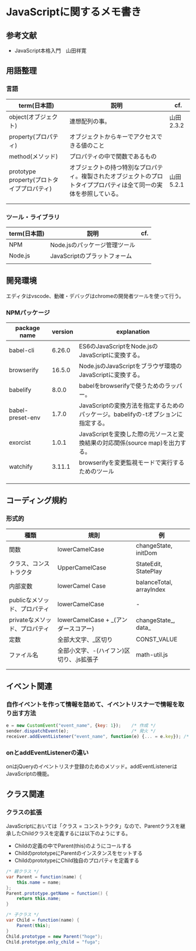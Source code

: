 # JavaScriptに関するメモ書き

## 参考文献

- JavaScript本格入門　山田祥寛

## 用語整理

### 言語

| term(日本語)                               | 説明                                                         | cf.       |
| ------------------------------------------ | ------------------------------------------------------------ | --------- |
| object(オブジェクト)                       | 連想配列の事。                                               | 山田2.3.2 |
| property(プロパティ)                       | オブジェクトからキーでアクセスできる値のこと                 |           |
| method(メソッド)                           | プロパティの中で関数であるもの                               |           |
| prototype property(プロトタイププロパティ) | オブジェクトの持つ特別なプロパティ。複製されたオブジェクトのプロトタイププロパティは全て同一の実体を参照している。 | 山田5.2.1 |
|                                            |                                                              |           |
|                                            |                                                              |           |

### ツール・ライブラリ

| term(日本語) | 説明                          | cf.  |
| ------------ | ----------------------------- | ---- |
| NPM          | Node.jsのパッケージ管理ツール |      |
| Node.js      | JavaScriptのプラットフォーム  |      |
|              |                               |      |



## 開発環境

エディタはvscode、動確・デバッグはchromeの開発者ツールを使って行う。

### NPMパッケージ

| package name     | version | explanation                                                  |
| ---------------- | ------- | ------------------------------------------------------------ |
| babel-cli        | 6.26.0  | ES6のJavaScriptをNode.jsのJavaScriptに変換する。             |
| browserify       | 16.5.0  | Node.jsのJavaScriptをブラウザ環境のJavaScriptに変換する。    |
| babelify         | 8.0.0   | babelをbrowserifyで使うためのラッパー。                      |
| babel-preset-env | 1.7.0   | JavaScriptの変換方法を指定するためのパッケージ。babelifyの-tオプションに指定する。 |
| exorcist         | 1.0.1   | JavaScriptを変換した際の元ソースと変換結果の対応関係(source map)を出力する。 |
| watchify         | 3.11.1  | browserifyを変更監視モードで実行するためのツール             |
|                  |         |                                                              |
|                  |         |                                                              |
|                  |         |                                                              |



## コーディング規約

### 形式的

| 種類                          | 規則                                     | 例                       |
| ----------------------------- | ---------------------------------------- | ------------------------ |
| 関数                          | lowerCamelCase                           | changeState, initDom     |
| クラス、コンストラクタ        | UpperCamelCase                           | StateEdit, StatePlay     |
| 内部変数                      | lowerCamel Case                          | balanceTotal, arrayIndex |
| publicなメソッド、プロパティ  | lowerCamelCase                           | -                        |
| privateなメソッド、プロパティ | lowerCamelCase + _(アンダースコアー)     | changeState_, data\_     |
| 定数                          | 全部大文字、_区切り                      | CONST_VALUE              |
| ファイル名                    | 全部小文字、-(ハイフン)区切り、.js拡張子 | math-util.js             |
|                               |                                          |                          |
|                               |                                          |                          |



## イベント関連

### 自作イベントを作って情報を詰めて、イベントリスナーで情報を取り出す方法

```javascript
e = new CustomEvent("event_name", {key: 1});	/* 作成 */
sender.dispatchEvent(e);						/* 発火 */
receiver.addEventListener("event_name", function(e) {... = e.key});	/* 情報へのアクセス */
```

### onとaddEventListenerの違い
onはjQueryのイベントリスナ登録のためのメソッド。addEventListenerはJavaScriptの機能。

## クラス関連
### クラスの拡張
JavaScriptにおいては「クラス = コンストラクタ」なので、Parentクラスを継承したChildクラスを定義するには以下のようにする。
- Childの定義の中でParent(this)のようにコールする
- ChildのprototypeにParentのインスタンスをセットする
- ChildのprototypeにChild独自のプロパティを定義する

```java
/* 親クラス */
var Parent = function(name) {
    this.name = name;
};
Parent.prototype.getName = function() {
    return this.name;
} 

/* 子クラス */
var Child = function(name) {
    Parent(this);
}
Child.prototype = new Parent("hoge");
Child.prototype.only_child = "fuga";
```

